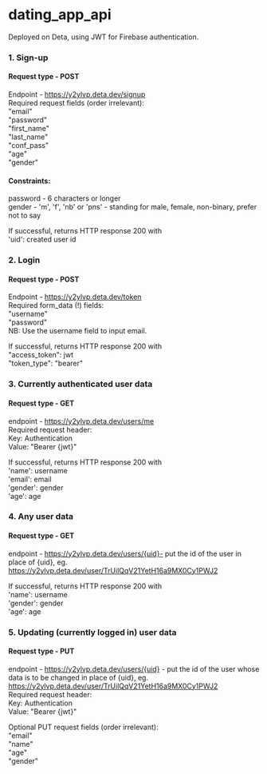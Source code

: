 # dating_app_api

Deployed on Deta, using JWT for Firebase authentication.

### 1. Sign-up 
#### Request type - POST
Endpoint - https://y2ylvp.deta.dev/signup  
Required request fields (order irrelevant):  
    "email"  
    "password"  
    "first_name"  
    "last_name"  
    "conf_pass"  
    "age"   
    "gender"   
    
#### Constraints:   
password - 6 characters or longer   
gender - 'm', 'f', 'nb' or 'pns' - standing for male, female, non-binary, prefer not to say   

If successful, returns HTTP response 200 with  
'uid': created user id

### 2. Login
#### Request type - POST
Endpoint - https://y2ylvp.deta.dev/token  
Required form_data (!) fields:  
    "username"  
    "password"   
NB: Use the username field to input email. 

If successful, returns HTTP response 200 with  
"access_token": jwt   
"token_type": "bearer"
### 3. Currently authenticated user data 
#### Request type - GET
endpoint - https://y2ylvp.deta.dev/users/me   
Required request header:  
Key: Authentication  
Value: "Bearer {jwt}"

If successful, returns HTTP response 200 with   
'name': username   
'email': email   
'gender': gender   
'age': age   
### 4. Any user data
#### Request type - GET
endpoint - https://y2ylvp.deta.dev/users/{uid}- put the id of the user in place of {uid}, eg. https://y2ylvp.deta.dev/user/TrUilQqV21YetH16a9MX0Cy1PWJ2

If successful, returns HTTP response 200 with   
'name': username   
'gender': gender   
'age': age   
### 5. Updating (currently logged in) user data
#### Request type - PUT
endpoint - https://y2ylvp.deta.dev/users/{uid}  -  put the id of the user whose data is to be changed in place of {uid}, eg. https://y2ylvp.deta.dev/user/TrUilQqV21YetH16a9MX0Cy1PWJ2   
Required request header:  
Key: Authentication  
Value: "Bearer {jwt}"

Optional PUT request fields (order irrelevant):  
    "email"  
    "name"  
    "age"   
    "gender" 
